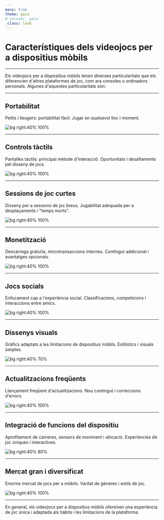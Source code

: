 ```yaml
---
marp: true
theme: gaia
# uncover, gaia
_class: lead
---
```


<!-- _class: invert -->

# Característiques dels videojocs per a dispositius mòbils

---

Els videojocs per a dispositius mòbils tenen diverses particularitats que els diferencien d'altres plataformes de joc, com ara consoles o ordinadors personals. Algunes d'aquestes particularitats són:

---
## Portabilitat

Petits i lleugers: portabilitat fàcil.
Jugar en qualsevol lloc i moment.


![bg right:40% 100%](https://videojuegos.roams.es/images/post/es_ES_videogames/juegos-geometry-dash.jpg)

---

## Controls tàctils

Pantalles tàctils: principal mètode d'interacció.
Oportunitats i desafiaments pel disseny de jocs.

![bg right:40% 100%](https://play-lh.googleusercontent.com/QpyjOojwSBTy-J2Z9DSZ9_T7PHaF7oXMIWmKmSXW4yotmcyHLh3jOQQCJsN0cSp-_g=w526-h296-rw)

---


## Sessions de joc curtes

Disseny per a sessions de joc breus.
Jugabilitat adequada per a desplaçaments i "temps morts".

![bg right:40% 100%](https://www.downloadsource.es/image/uploaded/Screeny/Gry/Angry-Birds-Seasons.jpg?fit=max&s=91b4f007bb1ce6504080ad7bd876fa64)


---


## Monetització

Descàrrega gratuïta, microtransaccions internes.
Contingut addicional i avantatges opcionals.

![bg right:40% 100%](https://i.pinimg.com/originals/40/03/4c/40034c9b263d8a9eedb6b48b6287caab.jpg)


---


## Jocs socials

Enfocament cap a l'experiència social.
Classificacions, competicions i interaccions entre amics.

![bg right:40% 100%](https://img.utdstc.com/screen/770/947/770947053abf69ecb0a53e500432b65b482e0598b9ebef672032b6210a9d1d1a:600)


---


## Dissenys visuals

Gràfics adaptats a les limitacions de dispositius mòbils.
Estilístics i visuals simples.

![bg right:40% 70%](https://s.yimg.com/ny/api/res/1.2/WJAMy5oakyeo83R5TlgzHw--/YXBwaWQ9aGlnaGxhbmRlcjt3PTY0MDtoPTExMzY-/https://media.zenfs.com/en_us/News/ap_webfeeds/ee27a665e97e2e064c0f6a706700ac3c.jpg)


---


## Actualitzacions freqüents

Llançament freqüent d'actualitzacions.
Nou contingut i correccions d'errors.

![bg right:40% 100%](https://cloudfront-eu-central-1.images.arcpublishing.com/diarioas/QNJC6BIJUVOHXA7IPQHYBPGHNA.jpg)



---


## Integració de funcions del dispositiu

Aprofitament de càmeres, sensors de moviment i ubicació.
Experiències de joc úniques i interactives.


![bg right:40% 80%](https://pokemongolive.com/img/posts/arplus3.png)


---


## Mercat gran i diversificat

Enorme mercat de jocs per a mòbils.
Varitat de gèneres i estils de joc.

![bg right:40% 100%](https://thechinaproject.com/wp-content/uploads/2022/09/image4.png)


---

En general, els videojocs per a dispositius mòbils ofereixen una experiència de joc única i adaptada als hàbits i les limitacions de la plataforma.